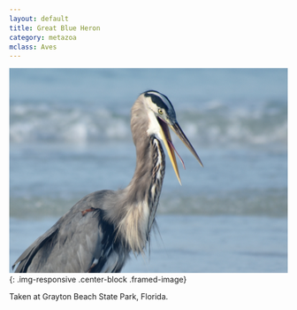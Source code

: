 ```yaml
---
layout: default
title: Great Blue Heron
category: metazoa
mclass: Aves
---
```


<div class="col-xs-12 col-md-12 about-entry" markdown="1"> 


![Great Blue Heron](/images/20171013_great_blue_heron_2_s.jpg){: .img-responsive .center-block .framed-image}

Taken at Grayton Beach State Park, Florida.

</div>
